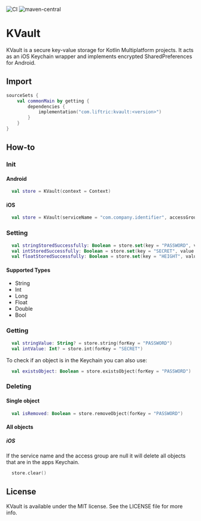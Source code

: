 ![CI](https://github.com/Liftric/kvault/workflows/CI/badge.svg) ![maven-central](https://img.shields.io/maven-central/v/com.liftric/kvault)

# KVault

KVault is a secure key-value storage for Kotlin Multiplatform projects. It acts as an iOS Keychain wrapper and implements encrypted SharedPreferences for Android.

## Import

```kotlin
sourceSets {
    val commonMain by getting {
        dependencies {
            implementation("com.liftric:kvault:<version>")
        }
    }
}
```

## How-to

### Init

#### Android

```kotlin
  val store = KVault(context = Context)
```

#### iOS

```kotlin
  val store = KVault(serviceName = "com.company.identifier", accessGroup = null)
```

### Setting

```kotlin
  val stringStoredSuccessfully: Boolean = store.set(key = "PASSWORD", value = "546hfbfzzeujfdbfdz")
  val intStoredSuccessfully: Boolean = store.set(key = "SECRET", value = 45678765)
  val floatStoredSuccessfully: Boolean = store.set(key = "HEIGHT", value = 1.79)
```

#### Supported Types

- String
- Int
- Long
- Float
- Double
- Bool

### Getting

```kotlin
  val stringValue: String? = store.string(forKey = "PASSWORD")
  val intValue: Int? = store.int(forKey = "SECRET")
```

To check if an object is in the Keychain you can also use:

```kotlin
  val existsObject: Boolean = store.existsObject(forKey = "PASSWORD")
```

### Deleting

#### Single object

```kotlin
  val isRemoved: Boolean = store.removeObject(forKey = "PASSWORD")
```

#### All objects

##### iOS

If the service name and the access group are null it will delete all objects that are in the apps Keychain.

```kotlin
  store.clear()
```

## License

KVault is available under the MIT license. See the LICENSE file for more info.
